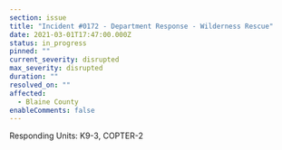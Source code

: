 ```yaml
---
section: issue
title: "Incident #0172 - Department Response - Wilderness Rescue"
date: 2021-03-01T17:47:00.000Z
status: in_progress
pinned: ""
current_severity: disrupted
max_severity: disrupted
duration: ""
resolved_on: ""
affected:
  - Blaine County
enableComments: false
---
```

Responding Units: K9-3, COPTER-2